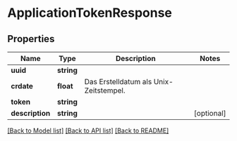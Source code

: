 # ApplicationTokenResponse

## Properties
Name | Type | Description | Notes
------------ | ------------- | ------------- | -------------
**uuid** | **string** |  | 
**crdate** | **float** | Das Erstelldatum als Unix-Zeitstempel. | 
**token** | **string** |  | 
**description** | **string** |  | [optional] 

[[Back to Model list]](../../README.md#documentation-for-models) [[Back to API list]](../../README.md#documentation-for-api-endpoints) [[Back to README]](../../README.md)

